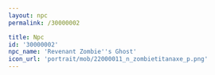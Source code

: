 ```yaml
---
layout: npc
permalink: /30000002

title: Npc
id: '30000002'
npc_name: 'Revenant Zombie''s Ghost'
icon_url: 'portrait/mob/22000011_n_zombietitanaxe_p.png'
---
```

